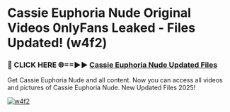 # Cassie Euphoria Nude Original Videos 0nlyFans Leaked - Files Updated! (w4f2)

<h3>🔴 CLICK HERE 🌐==►► <a href="https://tinyurl.com/yc6ubb5a" rel="nofollow">Cassie Euphoria Nude Updated Files</a></h3>

Get Cassie Euphoria Nude and all content. Now you can access all videos and pictures of Cassie Euphoria Nude. New Updated Files 2025!

[![w4f2](https://i.imgur.com/7eu0CRL.gif)](https://tinyurl.com/yc6ubb5a)
